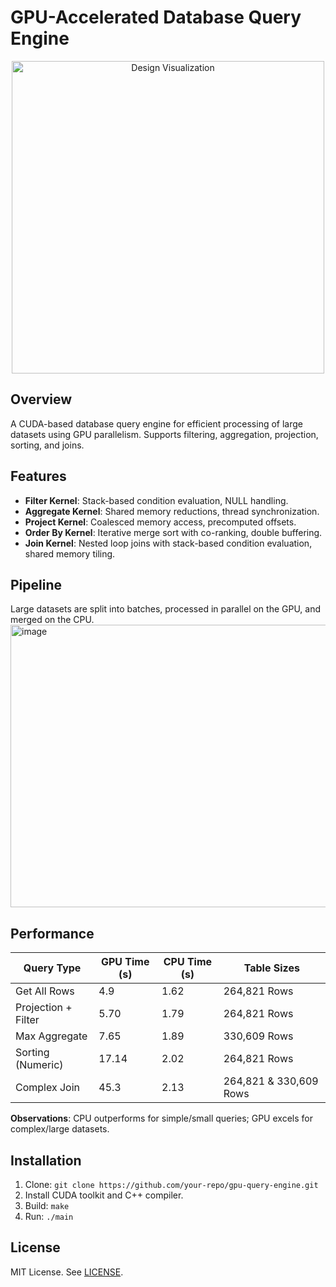 # GPU-Accelerated Database Query Engine
<p align="center">
  <img src="https://github.com/user-attachments/assets/74c0faa0-0400-41fc-89a7-c255a0ad587d" alt="Design Visualization" width="500">
</p>

## Overview
A CUDA-based database query engine for efficient processing of large datasets using GPU parallelism. Supports filtering, aggregation, projection, sorting, and joins.

## Features
- **Filter Kernel**: Stack-based condition evaluation, NULL handling.
- **Aggregate Kernel**: Shared memory reductions, thread synchronization.
- **Project Kernel**: Coalesced memory access, precomputed offsets.
- **Order By Kernel**: Iterative merge sort with co-ranking, double buffering.
- **Join Kernel**: Nested loop joins with stack-based condition evaluation, shared memory tiling.

## Pipeline
Large datasets are split into batches, processed in parallel on the GPU, and merged on the CPU.
<img width="912" height="452" alt="image" src="https://github.com/user-attachments/assets/a54a5d62-1dac-4090-8b47-5817a103a69f" />


## Performance
| Query Type | GPU Time (s) | CPU Time (s) | Table Sizes |
|------------|--------------|--------------|-------------|
| Get All Rows | 4.9 | 1.62 | 264,821 Rows |
| Projection + Filter | 5.70 | 1.79 | 264,821 Rows |
| Max Aggregate | 7.65 | 1.89 | 330,609 Rows |
| Sorting (Numeric) | 17.14 | 2.02 | 264,821 Rows |
| Complex Join | 45.3 | 2.13 | 264,821 & 330,609 Rows |

**Observations**: CPU outperforms for simple/small queries; GPU excels for complex/large datasets.

## Installation
1. Clone: `git clone https://github.com/your-repo/gpu-query-engine.git`
2. Install CUDA toolkit and C++ compiler.
3. Build: `make`
4. Run: `./main`


## License
MIT License. See [LICENSE](LICENSE).
